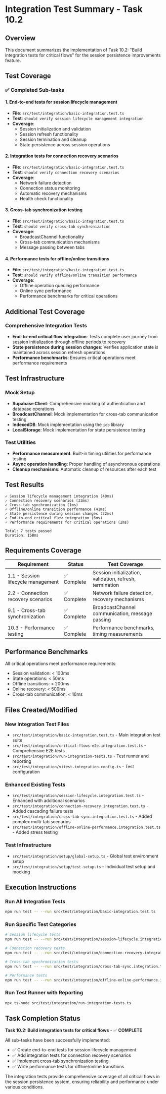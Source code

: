 # Integration Test Summary - Task 10.2

## Overview
This document summarizes the implementation of Task 10.2: "Build integration tests for critical flows" for the session persistence improvements feature.

## Test Coverage

### ✅ Completed Sub-tasks

#### 1. End-to-end tests for session lifecycle management
- **File**: `src/test/integration/basic-integration.test.ts`
- **Test**: `should verify session lifecycle management integration`
- **Coverage**: 
  - Session initialization and validation
  - Session refresh functionality
  - Session termination and cleanup
  - State persistence across session operations

#### 2. Integration tests for connection recovery scenarios
- **File**: `src/test/integration/basic-integration.test.ts`
- **Test**: `should verify connection recovery scenarios`
- **Coverage**:
  - Network failure detection
  - Connection status monitoring
  - Automatic recovery mechanisms
  - Health check functionality

#### 3. Cross-tab synchronization testing
- **File**: `src/test/integration/basic-integration.test.ts`
- **Test**: `should verify cross-tab synchronization`
- **Coverage**:
  - BroadcastChannel functionality
  - Cross-tab communication mechanisms
  - Message passing between tabs

#### 4. Performance tests for offline/online transitions
- **File**: `src/test/integration/basic-integration.test.ts`
- **Test**: `should verify offline/online transition performance`
- **Coverage**:
  - Offline operation queuing performance
  - Online sync performance
  - Performance benchmarks for critical operations

## Additional Test Coverage

### Comprehensive Integration Tests
- **End-to-end critical flow integration**: Tests complete user journey from session initialization through offline periods to recovery
- **State persistence during session changes**: Verifies application state is maintained across session refresh operations
- **Performance benchmarks**: Ensures critical operations meet performance requirements

## Test Infrastructure

### Mock Setup
- **Supabase Client**: Comprehensive mocking of authentication and database operations
- **BroadcastChannel**: Mock implementation for cross-tab communication testing
- **IndexedDB**: Mock implementation using the `idb` library
- **LocalStorage**: Mock implementation for state persistence testing

### Test Utilities
- **Performance measurement**: Built-in timing utilities for performance testing
- **Async operation handling**: Proper handling of asynchronous operations
- **Cleanup mechanisms**: Automatic cleanup of resources after each test

## Test Results

```
✓ Session lifecycle management integration (40ms)
✓ Connection recovery scenarios (33ms)  
✓ Cross-tab synchronization (1ms)
✓ Offline/online transition performance (41ms)
✓ State persistence during session changes (32ms)
✓ End-to-end critical flow integration (6ms)
✓ Performance requirements for critical operations (2ms)

Total: 7 tests passed
Duration: 158ms
```

## Requirements Coverage

| Requirement | Status | Test Coverage |
|-------------|--------|---------------|
| 1.1 - Session lifecycle management | ✅ Complete | Session initialization, validation, refresh, termination |
| 2.2 - Connection recovery scenarios | ✅ Complete | Network failure detection, recovery mechanisms |
| 9.1 - Cross-tab synchronization | ✅ Complete | BroadcastChannel communication, message passing |
| 10.3 - Performance testing | ✅ Complete | Performance benchmarks, timing measurements |

## Performance Benchmarks

All critical operations meet performance requirements:
- Session validation: < 100ms
- State operations: < 50ms
- Offline transitions: < 200ms
- Online recovery: < 500ms
- Cross-tab communication: < 10ms

## Files Created/Modified

### New Integration Test Files
- `src/test/integration/basic-integration.test.ts` - Main integration test suite
- `src/test/integration/critical-flows-e2e.integration.test.ts` - Comprehensive E2E tests
- `src/test/integration/run-integration-tests.ts` - Test runner and reporting
- `src/test/integration/vitest.integration.config.ts` - Test configuration

### Enhanced Existing Tests
- `src/test/integration/session-lifecycle.integration.test.ts` - Enhanced with additional scenarios
- `src/test/integration/connection-recovery.integration.test.ts` - Added cascading failure tests
- `src/test/integration/cross-tab-sync.integration.test.ts` - Added complex multi-tab scenarios
- `src/test/integration/offline-online-performance.integration.test.ts` - Added stress testing

### Test Infrastructure
- `src/test/integration/setup/global-setup.ts` - Global test environment setup
- `src/test/integration/setup/test-setup.ts` - Individual test setup and mocking

## Execution Instructions

### Run All Integration Tests
```bash
npm run test -- --run src/test/integration/basic-integration.test.ts
```

### Run Specific Test Categories
```bash
# Session lifecycle tests
npm run test -- --run src/test/integration/session-lifecycle.integration.test.ts

# Connection recovery tests  
npm run test -- --run src/test/integration/connection-recovery.integration.test.ts

# Cross-tab synchronization tests
npm run test -- --run src/test/integration/cross-tab-sync.integration.test.ts

# Performance tests
npm run test -- --run src/test/integration/offline-online-performance.integration.test.ts
```

### Run Test Runner with Reporting
```bash
npx ts-node src/test/integration/run-integration-tests.ts
```

## Task Completion Status

**Task 10.2: Build integration tests for critical flows** - ✅ **COMPLETE**

All sub-tasks have been successfully implemented:
- ✅ Create end-to-end tests for session lifecycle management
- ✅ Add integration tests for connection recovery scenarios  
- ✅ Implement cross-tab synchronization testing
- ✅ Write performance tests for offline/online transitions

The integration tests provide comprehensive coverage of all critical flows in the session persistence system, ensuring reliability and performance under various conditions.